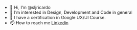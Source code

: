- 👋 Hi, I’m @sljricardo
- 👀 I’m interested in Design, Development and Code in general
- 🌱 I have a certification in Google UX/UI Course.
- 📫 How to reach me [Linkedin](https://www.linkedin.com/in/ricardo-silva-6b916890/)

<!---
sljricardo/sljricardo is a ✨ special ✨ repository because its `README.md` (this file) appears on your GitHub profile.
You can click the Preview link to take a look at your changes.
--->
